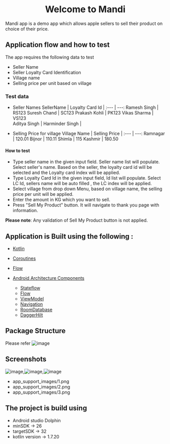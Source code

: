 <h1 align="center">Welcome to Mandi </h1>

Mandi app is a demo app which allows apple sellers to sell their product on choice of their price.  


## Application flow and how to test 

 The app requires the following data to test 
- Seller Name
- Seller Loyalty Card Identification
- Village name
- Selling price per unit based on village


 ### Test data
- Seller Names
  SellerName | Loyalty Card Id 
  | :--- | ---: 
  Ramesh Singh  | RS123
  Suresh Chand  | SC123
  Prakash Kohli  | PK123
  Vikas Sharma  | VS123  
  Aditya Singh  | 
  Harminder Singh  | 

- Selling Price for village
  Village Name | Selling Price 
  | :--- | ---:
   Ramnagar  | 120.01
   Bijnor  | 110.11
   Shimla  | 115
   Kashmir  | 180.50

#### How to test
- Type seller name in the given input field. Seller name list will populate. Select seller's name. Based on the seller, the loyalty card id will be selected and the Loyalty card index will be applied.
- Type Loyalty Card Id in the given input field, Id list will populate. Select LC Id, sellers name will be auto filled , the LC index will be applied.
- Select village from drop down Menu, based on village name, the selling price per unit will be applied.
- Enter the amount in KG which you want to sell. 
- Press "Sell My Product" button. It will navigate to thank you page with information. 

**Please note**: Any validation of Sell My Product button is not applied.

## Application is  Built using the following : 

- [Kotlin](https://kotlinlang.org/) 
- [Coroutines](https://kotlinlang.org/docs/reference/coroutines-overview.html)
- [Flow](https://kotlinlang.org/docs/reference/coroutines/flow.html)
- [Android Architecture Components](https://developer.android.com/topic/libraries/architecture)

    - [Stateflow](https://developer.android.com/kotlin/flow/stateflow-and-sharedflow) 
    - [Flow](https://kotlinlang.org/docs/reference/coroutines/flow.html) 
    - [ViewModel](https://developer.android.com/topic/libraries/architecture/viewmodel) 
    - [Navigation](https://developer.android.com/guide/navigation/navigation-getting-started) 
    - [RoomDatabase](https://developer.android.com/training/data-storage/room)
    - [DaggerHilt](https://developer.android.com/training/dependency-injection/hilt-android)


##  Package Structure

Please refer 
![image](https://github.com/sudarshan14/Jiva.agTakeHomeAssignment/blob/main/app_support_images/package_structure.png)
 
## Screenshots
![image](https://github.com/sudarshan14/Jiva.agTakeHomeAssignment/blob/main/app_support_images/1.png),![image](https://github.com/sudarshan14/Jiva.agTakeHomeAssignment/blob/main/app_support_images/2.png),![image](https://github.com/sudarshan14/Jiva.agTakeHomeAssignment/blob/main/app_support_images/3.png)
 - app_support_images/1.png
 - app_support_images/2.png
 - app_support_images/3.png

##  The project is build using 
- Android studio Dolphin
- minSDK -> 26
- targetSDK -> 32
- kotlin version -> 1.7.20


